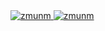 <!--
I don’t know why you came here, but thank you for your interest.

이제는 정말로 오픈소스를 해야지....

**zmunm/zmunm** is a ✨ _special_ ✨ repository because its `README.md` (this file) appears on your GitHub profile.

Here are some ideas to get you started:

- 🔭 I’m currently working on ably
- 🌱 I’m currently learning clean architecture
- 👯 I’m looking to collaborate on whatever
- 🤔 I’m looking for help with ...
- 💬 Ask me about ...
- 📫 How to reach me: ...
- 😄 Pronouns: ...
- ⚡ Fun fact: ...
-->

<a href="https://github.com/anuraghazra/github-readme-stats">
  <img src="https://github-readme-stats.vercel.app/api?username=zmunm&show_icons=true&theme=radical&count_private=true&hide=stars" alt="zmunm" />
</a>
<a href="https://github.com/anuraghazra/github-readme-stats">
  <img src="https://github-readme-stats.vercel.app/api/top-langs/?username=zmunm&theme=radical&layout=compact" alt="zmunm" />
</a>
